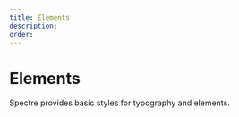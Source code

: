 ```yaml
---
title: Elements
description: 
order: 
---
```


# Elements

Spectre provides basic styles for typography and elements.

<div class="vp-raw docs-demo columns">
  <Card title="Typography"
        desc="Headings, paragraphs, semantic text, blockquote and lists elements"
        path="typography.html" />
  <Card title="Forms"
        desc="Input, textarea, select, checkbox, radio and switch"
        path="forms.html" />
  <Card title="Buttons"
        desc="Simple button styles for actions in different types and sizes"
        path="buttons.html" />
  <Card title="Tables"
        desc="Tables and data sets"
        path="tables.html" />
  <Card title="Labels"
        desc="Formatted text tags for highlighted, informative information"
        path="labels.html" />
  <Card title="Media"
        desc="Responsive images, figures and video"
        path="media.html" />
  <Card title="Code"
        desc="Inline and multiline code snippets"
        path="code.html" />
  <Card title="Icons"
        desc="Single-element, responsive and pure CSS icons"
        path="icons.html" />
</div>
